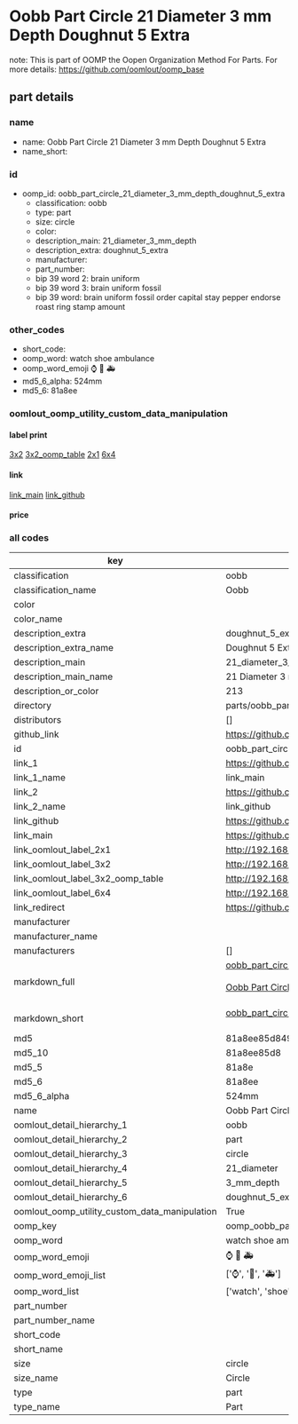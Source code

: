 # Oobb Part Circle 21 Diameter 3 mm Depth Doughnut 5 Extra  

note: This is part of OOMP the Oopen Organization Method For Parts. For more details: https://github.com/oomlout/oomp_base

##  part details
  







### name
* name: Oobb Part Circle 21 Diameter 3 mm Depth Doughnut 5 Extra
* name_short: 
### id
* oomp_id: oobb_part_circle_21_diameter_3_mm_depth_doughnut_5_extra
  * classification: oobb
  * type: part
  * size: circle
  * color: 
  * description_main: 21_diameter_3_mm_depth
  * description_extra: doughnut_5_extra
  * manufacturer: 
  * part_number: 
  * bip 39 word 2: brain uniform
  * bip 39 word 3: brain uniform fossil
  * bip 39 word: brain uniform fossil order capital stay pepper endorse roast ring stamp amount

### other_codes
* short_code: 
* oomp_word: watch shoe ambulance
* oomp_word_emoji :watch: :shoe: :ambulance:
* md5_6_alpha: 524mm
* md5_6: 81a8ee






### oomlout_oomp_utility_custom_data_manipulation
#### label print
[3x2](http://192.168.1.245:1112/?label=oomp%20524mm)
[3x2_oomp_table](http://192.168.1.108:1112/?label=oomp%20524mm)
[2x1](http://192.168.1.242:1112/?label=oomp%20524mm)
[6x4](http://192.168.1.55:1112/?label=oomp%20524mm)    

#### link

[link_main](https://github.com/oomlout/oomlout_oomp_version_1_messy/tree/main/parts/oobb_part_circle_21_diameter_3_mm_depth_doughnut_5_extra) [link_github](https://github.com/oomlout/oomlout_oomp_version_1_messy/tree/main/parts/oobb_part_circle_21_diameter_3_mm_depth_doughnut_5_extra)                             

#### price







### all codes 
| key | value |  
| --- | --- |  
| classification | oobb |  
| classification_name | Oobb |  
| color |  |  
| color_name |  |  
| description_extra | doughnut_5_extra |  
| description_extra_name | Doughnut 5 Extra |  
| description_main | 21_diameter_3_mm_depth |  
| description_main_name | 21 Diameter 3 mm Depth |  
| description_or_color | 213 |  
| directory | parts/oobb_part_circle_21_diameter_3_mm_depth_doughnut_5_extra |  
| distributors | [] |  
| github_link | https://github.com/oomlout/oomlout_oomp_part_src/tree/main/parts/oobb_part_circle_21_diameter_3_mm_depth_doughnut_5_extra |  
| id | oobb_part_circle_21_diameter_3_mm_depth_doughnut_5_extra |  
| link_1 | https://github.com/oomlout/oomlout_oomp_version_1_messy/tree/main/parts/oobb_part_circle_21_diameter_3_mm_depth_doughnut_5_extra |  
| link_1_name | link_main |  
| link_2 | https://github.com/oomlout/oomlout_oomp_version_1_messy/tree/main/parts/oobb_part_circle_21_diameter_3_mm_depth_doughnut_5_extra |  
| link_2_name | link_github |  
| link_github | https://github.com/oomlout/oomlout_oomp_version_1_messy/tree/main/parts/oobb_part_circle_21_diameter_3_mm_depth_doughnut_5_extra |  
| link_main | https://github.com/oomlout/oomlout_oomp_version_1_messy/tree/main/parts/oobb_part_circle_21_diameter_3_mm_depth_doughnut_5_extra |  
| link_oomlout_label_2x1 | http://192.168.1.242:1112/?label=oomp%20524mm |  
| link_oomlout_label_3x2 | http://192.168.1.245:1112/?label=oomp%20524mm |  
| link_oomlout_label_3x2_oomp_table | http://192.168.1.108:1112/?label=oomp%20524mm |  
| link_oomlout_label_6x4 | http://192.168.1.55:1112/?label=oomp%20524mm |  
| link_redirect | https://github.com/oomlout/oomlout_oomp_version_1_messy/tree/main/parts/oobb_part_circle_21_diameter_3_mm_depth_doughnut_5_extra |  
| manufacturer |  |  
| manufacturer_name |  |  
| manufacturers | [] |  
| markdown_full | [oobb_part_circle_21_diameter_3_mm_depth_doughnut_5_extra](none)<br>[](none)<br>[Oobb Part Circle 21 Diameter 3 Mm Depth Doughnut 5 Extra](none)<br><br> |  
| markdown_short | [oobb_part_circle_21_diameter_3_mm_depth_doughnut_5_extra](none)<br><br> |  
| md5 | 81a8ee85d849d45f539109c2b7fb58d7 |  
| md5_10 | 81a8ee85d8 |  
| md5_5 | 81a8e |  
| md5_6 | 81a8ee |  
| md5_6_alpha | 524mm |  
| name | Oobb Part Circle 21 Diameter 3 mm Depth Doughnut 5 Extra |  
| oomlout_detail_hierarchy_1 | oobb |  
| oomlout_detail_hierarchy_2 | part |  
| oomlout_detail_hierarchy_3 | circle |  
| oomlout_detail_hierarchy_4 | 21_diameter |  
| oomlout_detail_hierarchy_5 | 3_mm_depth |  
| oomlout_detail_hierarchy_6 | doughnut_5_extra |  
| oomlout_oomp_utility_custom_data_manipulation | True |  
| oomp_key | oomp_oobb_part_circle_21_diameter_3_mm_depth_doughnut_5_extra |  
| oomp_word | watch shoe ambulance |  
| oomp_word_emoji | :watch: :shoe: :ambulance: |  
| oomp_word_emoji_list | [':watch:', ':shoe:', ':ambulance:'] |  
| oomp_word_list | ['watch', 'shoe', 'ambulance'] |  
| part_number |  |  
| part_number_name |  |  
| short_code |  |  
| short_name |  |  
| size | circle |  
| size_name | Circle |  
| type | part |  
| type_name | Part |  
